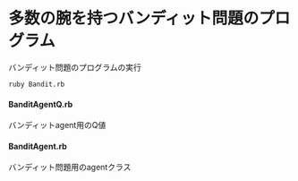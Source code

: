 # 多数の腕を持つバンディット問題のプログラム

バンディット問題のプログラムの実行
```shell
ruby Bandit.rb
```

#### BanditAgentQ.rb 
バンディットagent用のQ値

#### BanditAgent.rb
バンディット問題用のagentクラス
